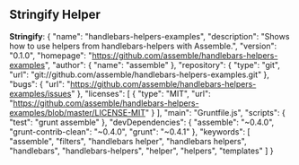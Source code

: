 
## Stringify Helper

**Stringify**: {
  "name": "handlebars-helpers-examples",
  "description": "Shows how to use helpers from handlebars-helpers with Assemble.",
  "version": "0.1.0",
  "homepage": "https://github.com/assemble/handlebars-helpers-examples",
  "author": {
    "name": "assemble"
  },
  "repository": {
    "type": "git",
    "url": "git://github.com/assemble/handlebars-helpers-examples.git"
  },
  "bugs": {
    "url": "https://github.com/assemble/handlebars-helpers-examples/issues"
  },
  "licenses": [
    {
      "type": "MIT",
      "url": "https://github.com/assemble/handlebars-helpers-examples/blob/master/LICENSE-MIT"
    }
  ],
  "main": "Gruntfile.js",
  "scripts": {
    "test": "grunt assemble"
  },
  "devDependencies": {
    "assemble": "~0.4.0",
    "grunt-contrib-clean": "~0.4.0",
    "grunt": "~0.4.1"
  },
  "keywords": [
    "assemble",
    "filters",
    "handlebars helper",
    "handlebars helpers",
    "handlebars",
    "handlebars-helpers",
    "helper",
    "helpers",
    "templates"
  ]
}


